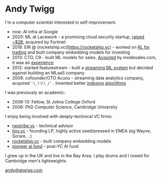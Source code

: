 # Andy Twigg

I'm a computer scientist interested in self-improvement.

- now: AI infra at Google
- 2020: ML at Lacework - a promising cloud security startup, [raised ~$2B](https://www.reuters.com/technology/cloud-security-startup-lacework-valued-83-bln-after-mammoth-funding-round-2021-11-18/), acquired by Fortinet
- 2018: EIR @ (rocketship.vc)[https://rocketship.vc) - worked on [RL for trading](https://github.com/andytwigg/deeptrade) and built company embedding models for investing
- 2013: CTO, C9 - built ML models for sales. [Acquired](https://www.wsj.com/articles/BL-VCDB-17087) by insidesales.com, it was an [experience](https://www.businessinsider.com/insidesales-grows-with-ex-salesforce-execs-2015-10)
- 2012: started featurestream - built a [streaming ML system](https://medium.com/@andytwigg/featurestream-io-random-forests-6992b03b521) but decided against building an MLaaS company
- 2009: cofounder/CTO Acunu - streaming data analytics company, acquired `¯\_(ツ)_/¯` . Invented better [indexing](https://arxiv.org/abs/1707.08186) [algorithms](https://arxiv.org/abs/1103.4282)

I was previously an academic:

- 2008-13: Fellow, St Johns College Oxford
- 2006: PhD Computer Science, Cambridge University

I enjoy being involved with deeply-technical VC firms:

- [neotribe.vc](https://neotribe.vc/) - technical advisor
- [tiny.vc](https://tiny.vc/) - founding LP, highly active seed/preseed in EMEA (eg Wayve, Sorare, ..)
- [rocketship.vc](https://rocketship.vc) - built company embedding models
- [pioneer ai fund](https://www.pioneerfund.vc/ai-ml-fund) - post-YC AI fund

I grew up in the UK and live in the Bay Area. I play drums and I rowed for Cambridge men's lightweights.

[andy@atwigg.com](mailto:andy@atwigg.com)


